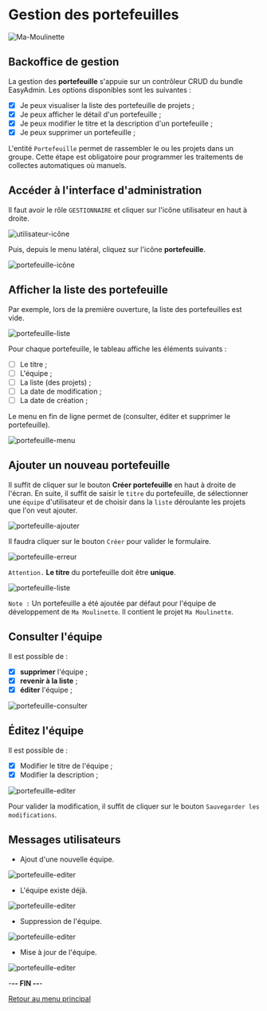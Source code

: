 # Gestion des portefeuilles

![Ma-Moulinette](/assets/images/home/home-000.jpg)

## Backoffice de gestion

La gestion des **portefeuille** s'appuie sur un contrôleur CRUD du bundle EasyAdmin. Les options disponibles sont les suivantes :

* [X] Je peux visualiser la liste des portefeuille de projets ;
* [X] Je peux afficher le détail d'un portefeuille ;
* [X] Je peux modifier le titre et la description d'un portefeuille ;
* [X] Je peux supprimer un portefeuille ;

L'entité `Portefeuille` permet de rassembler le ou les projets dans un groupe. Cette étape est obligatoire pour programmer les traitements de collectes automatiques où manuels.

## Accéder à l'interface d'administration

Il faut avoir le rôle `GESTIONNAIRE` et cliquer sur l'icône utilisateur en haut à droite.

![utilisateur-icône](/assets/images/bo-portefeuille/utilisateur-001.jpg)

Puis, depuis le menu latéral, cliquez sur l'icône **portefeuille**.

![portefeuille-icône](/assets/images/bo-portefeuille/portefeuille-000.jpg)

## Afficher la liste des portefeuille

Par exemple, lors de la première ouverture, la liste des portefeuilles est vide.

![portefeuille-liste](/assets/images/bo-portefeuille/portefeuille-001.jpg)

Pour chaque portefeuille, le tableau affiche les éléments suivants  :

* [ ] Le titre ;
* [ ] L'équipe ;
* [ ] La liste (des projets) ;
* [ ] La date de modification ;
* [ ] La date de création ;

Le menu en fin de ligne permet de (consulter, éditer et supprimer le portefeuille).

![portefeuille-menu](/assets/images/bo-utilisateur/utilisateur-003.jpg)

## Ajouter un nouveau portefeuille

Il suffit de cliquer sur le bouton **Créer portefeuille** en haut à droite de l'écran. En suite, il suffit de saisir le `titre` du portefeuille, de sélectionner une `équipe` d'utilisateur et de choisir dans la `liste` déroulante les projets que l'on veut ajouter.

![portefeuille-ajouter](/assets/images/bo-portefeuille/portefeuille-002.jpg)

Il faudra cliquer sur le bouton `Créer` pour valider le formulaire.

![portefeuille-erreur](/assets/images/bo-portefeuille/portefeuille-003.jpg)

`Attention.` **Le titre** du portefeuille doit être **unique**.

![portefeuille-liste](/assets/images/bo-portefeuille/portefeuille-004.jpg)

`Note :` Un portefeuille a été ajoutée par défaut pour l'équipe de développement de `Ma Moulinette`. Il contient le projet `Ma Moulinette`.

## Consulter l'équipe

Il est possible de :

* [x] **supprimer** l'équipe ;
* [x] **revenir à la liste** ;
* [x] **éditer** l'équipe ;

![portefeuille-consulter](/assets/images/bo-portefeuille/portefeuille-005.jpg)

## Éditez l'équipe

Il est possible de :

* [x] Modifier le titre de l'équipe ;
* [x] Modifier la description ;

![portefeuille-editer](/assets/images/bo-portefeuille/portefeuille-006.jpg)

Pour valider la modification, il suffit de cliquer sur le bouton `Sauvegarder les modifications`.

## Messages utilisateurs

* Ajout d'une nouvelle équipe.

![portefeuille-editer](/assets/images/bo-portefeuille/portefeuille-007.jpg)

* L'équipe existe déjà.

![portefeuille-editer](/assets/images/bo-portefeuille/portefeuille-008.jpg)

* Suppression de l'équipe.

![portefeuille-editer](/assets/images/bo-portefeuille/portefeuille-009.jpg)

* Mise à jour de l'équipe.

![portefeuille-editer](/assets/images/bo-portefeuille/portefeuille-010.jpg)

-**-- FIN --**-

[Retour au menu principal](/index.html)
